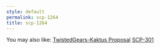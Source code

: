 ```yaml
---
style: default
permalink: scp-1264
title: scp-1264
---
```

You may also like:
[TwistedGears-Kaktus Proposal](http://scp-wiki.net/twistedgears-kaktus-proposal)
[SCP-301](http://scp-wiki.net/scp-301)